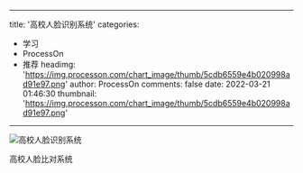 
---
title: '高校人脸识别系统'
categories: 
 - 学习
 - ProcessOn
 - 推荐
headimg: 'https://img.processon.com/chart_image/thumb/5cdb6559e4b020998ad91e97.png'
author: ProcessOn
comments: false
date: 2022-03-21 01:46:30
thumbnail: 'https://img.processon.com/chart_image/thumb/5cdb6559e4b020998ad91e97.png'
---

<div>   
<img class="thumb" alt="高校人脸识别系统" src="https://img.processon.com/chart_image/thumb/5cdb6559e4b020998ad91e97.png" referrerpolicy="no-referrer">
<p>高校人脸比对系统</p>  
</div>
            
